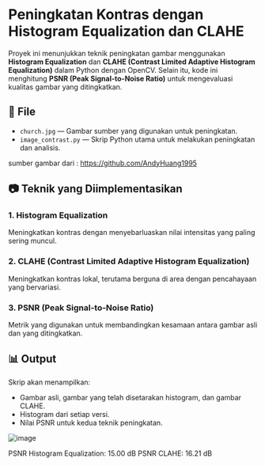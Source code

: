 # Peningkatan Kontras dengan Histogram Equalization dan CLAHE

Proyek ini menunjukkan teknik peningkatan gambar menggunakan **Histogram Equalization** dan **CLAHE (Contrast Limited Adaptive Histogram Equalization)** dalam Python dengan OpenCV. Selain itu, kode ini menghitung **PSNR (Peak Signal-to-Noise Ratio)** untuk mengevaluasi kualitas gambar yang ditingkatkan.

## 📁 File
- `church.jpg` — Gambar sumber yang digunakan untuk peningkatan.
- `image_contrast.py` — Skrip Python utama untuk melakukan peningkatan dan analisis.

sumber gambar dari : https://github.com/AndyHuang1995

## 📷 Teknik yang Diimplementasikan

### 1. Histogram Equalization
Meningkatkan kontras dengan menyebarluaskan nilai intensitas yang paling sering muncul.

### 2. CLAHE (Contrast Limited Adaptive Histogram Equalization)
Meningkatkan kontras lokal, terutama berguna di area dengan pencahayaan yang bervariasi.

### 3. PSNR (Peak Signal-to-Noise Ratio)
Metrik yang digunakan untuk membandingkan kesamaan antara gambar asli dan yang ditingkatkan.

## 📊 Output
Skrip akan menampilkan:
- Gambar asli, gambar yang telah disetarakan histogram, dan gambar CLAHE.
- Histogram dari setiap versi.
- Nilai PSNR untuk kedua teknik peningkatan.

![image](https://github.com/user-attachments/assets/830e6f5b-1d0d-425e-ac76-0edbf6db52e0)

PSNR Histogram Equalization: 15.00 dB
PSNR CLAHE: 16.21 dB

